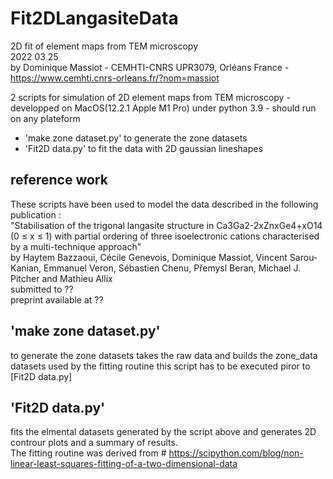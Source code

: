 # Fit2DLangasiteData

2D fit of element maps from TEM microscopy  
2022 03 25  
by Dominique Massiot - CEMHTI-CNRS UPR3079, Orléans France - https://www.cemhti.cnrs-orleans.fr/?nom=massiot   

2 scripts for simulation of 2D element maps from TEM microscopy - developped on MacOS(12.2.1 Apple M1 Pro) under python 3.9 - should run on any plateform
  + 'make zone dataset.py' to generate the zone datasets
  + 'Fit2D data.py' to fit the data with 2D gaussian lineshapes

## reference work

These scripts have been used to model the data described in the following publication :  
"Stabilisation of the trigonal langasite structure in Ca3Ga2-2xZnxGe4+xO14 (0 ≤ x ≤ 1) with partial ordering of three isoelectronic cations characterised by a multi-technique approach"  
by Haytem Bazzaoui, Cécile Genevois, Dominique Massiot, Vincent Sarou-Kanian, Emmanuel Veron, Sébastien Chenu, Přemysl Beran, Michael J. Pitcher and Mathieu Allix  
submitted to ??  
preprint available at ??

## 'make zone dataset.py'

to generate the zone datasets
takes the raw data and builds the zone_data datasets used by the fitting routine
this script has to be executed piror to [Fit2D data.py]

## 'Fit2D data.py' 
fits the elmental datasets generated by the script above and generates 2D controur plots and a summary of results.  
The fitting routine was derived from # https://scipython.com/blog/non-linear-least-squares-fitting-of-a-two-dimensional-data

